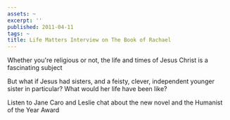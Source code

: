 ```yaml
---
assets: ~
excerpt: ''
published: 2011-04-11
tags: ~
title: Life Matters Interview on The Book of Rachael
---
```

Whether you're religious or not, the life and times of Jesus Christ is a fascinating subject

But what if Jesus had sisters, and a feisty, clever, independent younger sister in particular? What would her life have been like?

Listen to Jane Caro and Leslie chat about the new novel and the Humanist of the Year Award
